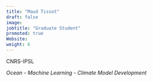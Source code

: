 ```yaml
---
title: "Maud Tissot"
draft: false
image:
jobtitle: "Graduate Student"
promoted: true
Website:
weight: 6
---
```



CNRS-IPSL

*Ocean - Machine Learning - Climate Model Development*
